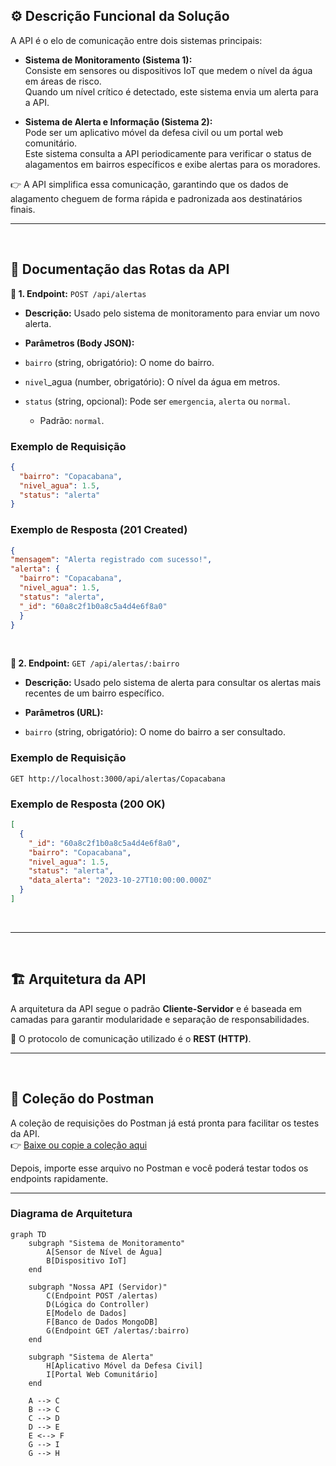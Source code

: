 ## ⚙️ Descrição Funcional da Solução
A API é o elo de comunicação entre dois sistemas principais:

- **Sistema de Monitoramento (Sistema 1):**  
  Consiste em sensores ou dispositivos IoT que medem o nível da água em áreas de risco.  
  Quando um nível crítico é detectado, este sistema envia um alerta para a API.

- **Sistema de Alerta e Informação (Sistema 2):**  
  Pode ser um aplicativo móvel da defesa civil ou um portal web comunitário.  
  Este sistema consulta a API periodicamente para verificar o status de alagamentos em bairros específicos e exibe alertas para os moradores.

👉 A API simplifica essa comunicação, garantindo que os dados de alagamento cheguem de forma rápida e padronizada aos destinatários finais.



---

<br>

## 📌 Documentação das Rotas da API

 **🔹 1. Endpoint:** `POST /api/alertas`

- **Descrição:** Usado pelo sistema de monitoramento para enviar um novo alerta.

- **Parâmetros (Body JSON):**

- `bairro` (string, obrigatório): O nome do bairro.

- `nivel`_agua (number, obrigatório): O nível da água em metros.

- `status` (string, opcional): Pode ser `emergencia`, `alerta` ou `normal`.

  - Padrão: `normal`.
    <br>
### Exemplo de Requisição
```json
{
  "bairro": "Copacabana",
  "nivel_agua": 1.5,
  "status": "alerta"
}
```

### Exemplo de Resposta (201 Created)
  ```json
  {
  "mensagem": "Alerta registrado com sucesso!",
  "alerta": {
    "bairro": "Copacabana",
    "nivel_agua": 1.5,
    "status": "alerta",
    "_id": "60a8c2f1b0a8c5a4d4e6f8a0"
    }
}
```
<br>

**🔹 2. Endpoint:** `GET /api/alertas/:bairro`

- **Descrição:** Usado pelo sistema de alerta para consultar os alertas mais recentes de um bairro específico.

- **Parâmetros (URL):**

 - `bairro` (string, obrigatório): O nome do bairro a ser consultado.

### Exemplo de Requisição

`GET http://localhost:3000/api/alertas/Copacabana`
### Exemplo de Resposta (200 OK)
```json
[
  {
    "_id": "60a8c2f1b0a8c5a4d4e6f8a0",
    "bairro": "Copacabana",
    "nivel_agua": 1.5,
    "status": "alerta",
    "data_alerta": "2023-10-27T10:00:00.000Z"
  }
]
```
<br>

---
<br>

## 🏗️ Arquitetura da API
A arquitetura da API segue o padrão **Cliente-Servidor** e é baseada em camadas para garantir modularidade e separação de responsabilidades.  

📡 O protocolo de comunicação utilizado é o **REST (HTTP)**.


---
<br>

## 📂 Coleção do Postman

A coleção de requisições do Postman já está pronta para facilitar os testes da API.  
👉 [Baixe ou copie a coleção aqui](https://github.com/cristianosolutions/api-alagamentos/blob/main/src/postman/collection.json)

Depois, importe esse arquivo no Postman e você poderá testar todos os endpoints rapidamente.

---

### Diagrama de Arquitetura
```mermaid
graph TD
    subgraph "Sistema de Monitoramento"
        A[Sensor de Nível de Água]
        B[Dispositivo IoT]
    end

    subgraph "Nossa API (Servidor)"
        C(Endpoint POST /alertas)
        D(Lógica do Controller)
        E[Modelo de Dados]
        F[Banco de Dados MongoDB]
        G(Endpoint GET /alertas/:bairro)
    end

    subgraph "Sistema de Alerta"
        H[Aplicativo Móvel da Defesa Civil]
        I[Portal Web Comunitário]
    end

    A --> C
    B --> C
    C --> D
    D --> E
    E <--> F
    G --> I
    G --> H
